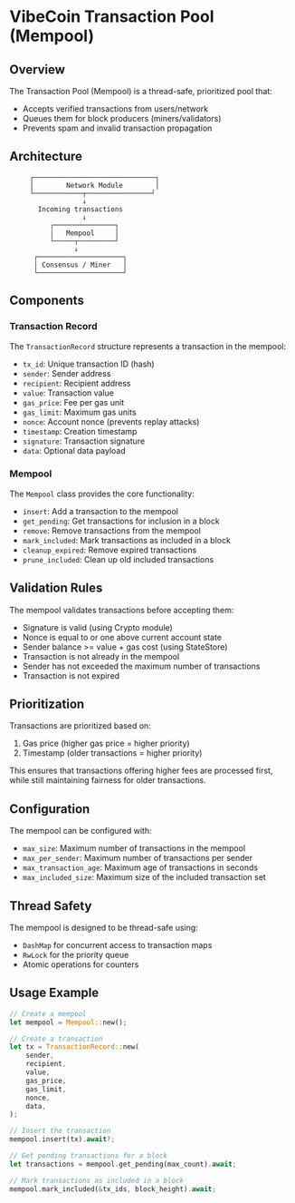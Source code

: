 # VibeCoin Transaction Pool (Mempool)

## Overview

The Transaction Pool (Mempool) is a thread-safe, prioritized pool that:

- Accepts verified transactions from users/network
- Queues them for block producers (miners/validators)
- Prevents spam and invalid transaction propagation

## Architecture

```
     ┌──────────────────────────────┐
     │        Network Module        │
     └────────────┬────────────────┘
                  ↓
       Incoming transactions
                  ↓
          ┌───────────────┐
          │   Mempool     │
          └─────┬─────────┘
                ↓
      ┌─────────────────────┐
      │ Consensus / Miner   │
      └─────────────────────┘
```

## Components

### Transaction Record

The `TransactionRecord` structure represents a transaction in the mempool:

- `tx_id`: Unique transaction ID (hash)
- `sender`: Sender address
- `recipient`: Recipient address
- `value`: Transaction value
- `gas_price`: Fee per gas unit
- `gas_limit`: Maximum gas units
- `nonce`: Account nonce (prevents replay attacks)
- `timestamp`: Creation timestamp
- `signature`: Transaction signature
- `data`: Optional data payload

### Mempool

The `Mempool` class provides the core functionality:

- `insert`: Add a transaction to the mempool
- `get_pending`: Get transactions for inclusion in a block
- `remove`: Remove transactions from the mempool
- `mark_included`: Mark transactions as included in a block
- `cleanup_expired`: Remove expired transactions
- `prune_included`: Clean up old included transactions

## Validation Rules

The mempool validates transactions before accepting them:

- Signature is valid (using Crypto module)
- Nonce is equal to or one above current account state
- Sender balance >= value + gas cost (using StateStore)
- Transaction is not already in the mempool
- Sender has not exceeded the maximum number of transactions
- Transaction is not expired

## Prioritization

Transactions are prioritized based on:

1. Gas price (higher gas price = higher priority)
2. Timestamp (older transactions = higher priority)

This ensures that transactions offering higher fees are processed first, while still maintaining fairness for older transactions.

## Configuration

The mempool can be configured with:

- `max_size`: Maximum number of transactions in the mempool
- `max_per_sender`: Maximum number of transactions per sender
- `max_transaction_age`: Maximum age of transactions in seconds
- `max_included_size`: Maximum size of the included transaction set

## Thread Safety

The mempool is designed to be thread-safe using:

- `DashMap` for concurrent access to transaction maps
- `RwLock` for the priority queue
- Atomic operations for counters

## Usage Example

```rust
// Create a mempool
let mempool = Mempool::new();

// Create a transaction
let tx = TransactionRecord::new(
    sender,
    recipient,
    value,
    gas_price,
    gas_limit,
    nonce,
    data,
);

// Insert the transaction
mempool.insert(tx).await?;

// Get pending transactions for a block
let transactions = mempool.get_pending(max_count).await;

// Mark transactions as included in a block
mempool.mark_included(&tx_ids, block_height).await;
```
